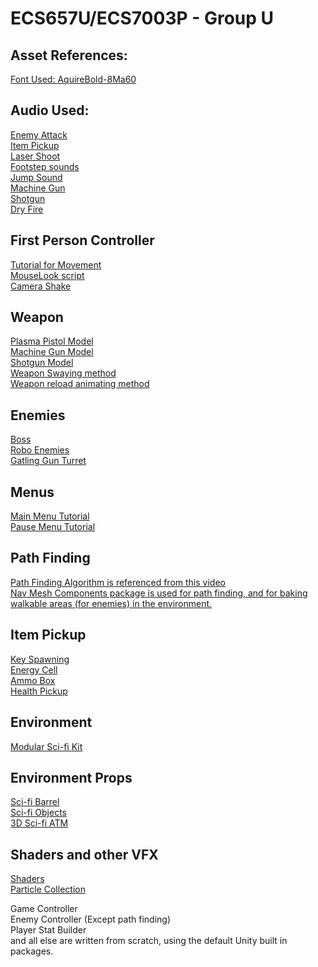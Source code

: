 # ECS657U/ECS7003P - Group U

## Asset References: 
[Font Used: AquireBold-8Ma60](https://fontsme.com/aquire.font)  

## Audio Used: 
[Enemy Attack](https://www.soundboard.com/sb/sound/897791)  
[Item Pickup](http://freesoundeffect.net/sound/pickup-generic-pickup-sfx-collection-item-2-sound-effect)  
[Laser Shoot](https://freesound.org/people/MusicLegends/sounds/344310/)  
[Footstep sounds](https://assetstore.unity.com/packages/audio/sound-fx/classic-footstep-sfx-173668)  
[Jump Sound](https://assetstore.unity.com/packages/audio/sound-fx/voices/attack-jump-hit-damage-human-sounds-32785)  
[Machine Gun](http://soundbible.com/1804-M4A1-Single.html)  
[Shotgun](http://soundbible.com/1960-Shotgun-Old-School.html)  
[Dry Fire](http://soundbible.com/1405-Dry-Fire-Gun.html)  

## First Person Controller 
[Tutorial for Movement](https://www.youtube.com/watch?v=_QajrabyTJc)  
[MouseLook script](https://assetstore.unity.com/packages/tools/input-management/mini-first-person-controller-174710)  
[Camera Shake](https://gist.github.com/ftvs/5822103)

## Weapon 
[Plasma Pistol Model](https://assetstore.unity.com/packages/3d/props/guns/sci-fi-futuristic-hand-gun-90249)  
[Machine Gun Model](https://assetstore.unity.com/packages/3d/props/guns/sci-fi-gun-light-87916)  
[Shotgun Model](https://assetstore.unity.com/packages/3d/props/guns/shotgun-26685)  
[Weapon Swaying method](https://www.youtube.com/watch?v=6hyQ2rPkMDY&t=125s)  
[Weapon reload animating method](https://www.youtube.com/watch?v=SyGgAwBydTw)  

## Enemies
[Boss](https://assetstore.unity.com/packages/3d/characters/robots/robot-metallic-humanoid-171295)  
[Robo Enemies](https://assetstore.unity.com/packages/3d/characters/robots/tiny-robots-pack-98930)  
[Gatling Gun Turret](https://assetstore.unity.com/packages/3d/environments/sci-fi/sci-fi-barrel-175837)  

## Menus
[Main Menu Tutorial](https://www.youtube.com/watch?v=zc8ac_qUXQY&t=11s)  
[Pause Menu Tutorial](https://www.youtube.com/watch?v=JivuXdrIHK0)  

## Path Finding
[Path Finding Algorithm is referenced from this video](https://www.youtube.com/watch?v=UjkSFoLxesw)  
[Nav Mesh Components package is used for path finding, and for baking walkable areas (for enemies) in the environment.](https://github.com/Unity-Technologies/NavMeshComponents)  

## Item Pickup
[Key Spawning](https://www.youtube.com/watch?v=IXDvl8aTM_M)  
[Energy Cell](https://assetstore.unity.com/packages/3d/environments/sci-fi/energy-cells-free-166830)  
[Ammo Box](https://assetstore.unity.com/packages/3d/props/weapons/ammo-crate-wood-ammunition-box-90071)  
[Health Pickup](https://assetstore.unity.com/packages/3d/props/tools/survival-game-tools-139872)  

## Environment
[Modular Sci-fi Kit](https://assetstore.unity.com/packages/3d/environments/3d-free-modular-kit-85732)  

## Environment Props
[Sci-fi Barrel](https://assetstore.unity.com/packages/3d/environments/sci-fi/sci-fi-barrel-175837)  
[Sci-fi Objects](https://assetstore.unity.com/packages/3d/environments/sci-fi/sci-fi-objects-pack-1-170478)  
[3D Sci-fi ATM](https://assetstore.unity.com/packages/3d/environments/sci-fi/atm-95057)  

## Shaders and other VFX
[Shaders](https://assetstore.unity.com/packages/vfx/shaders/ultimate-10-shaders-168611)  
[Particle Collection](https://assetstore.unity.com/packages/vfx/particles/sherbb-s-particle-collection-170798#content)  

Game Controller  
Enemy Controller (Except path finding)  
Player Stat Builder  
and all else are written from scratch, using the default Unity built in packages.  




